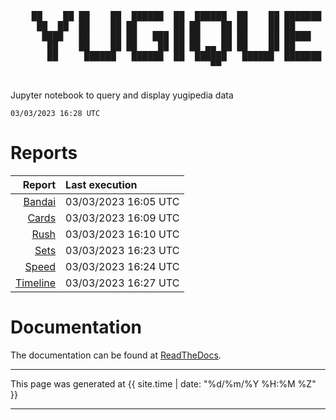 <div align='center'>
    <pre>
    <br>
    ██    ██ ██    ██  ██████  ██  ██████  ██    ██ ███████ ██████  ██    ██ 
     ██  ██  ██    ██ ██       ██ ██    ██ ██    ██ ██      ██   ██  ██  ██  
      ████   ██    ██ ██   ███ ██ ██    ██ ██    ██ █████   ██████    ████   
       ██    ██    ██ ██    ██ ██ ██ ▄▄ ██ ██    ██ ██      ██   ██    ██    
       ██     ██████   ██████  ██  ██████   ██████  ███████ ██   ██    ██    
                                      ▀▀                                     
    </pre>
</div>

Jupyter notebook to query and display yugipedia data

    03/03/2023 16:28 UTC

# Reports

|                    Report | Last execution       |
| -------------------------:|:-------------------- |
| [Bandai](Bandai.html) | 03/03/2023 16:05 UTC |
| [Cards](Cards.html) | 03/03/2023 16:09 UTC |
| [Rush](Rush.html) | 03/03/2023 16:10 UTC |
| [Sets](Sets.html) | 03/03/2023 16:23 UTC |
| [Speed](Speed.html) | 03/03/2023 16:24 UTC |
| [Timeline](Timeline.html) | 03/03/2023 16:27 UTC |

# Documentation

The documentation can be found at [ReadTheDocs](https://yugiquery.readthedocs.io/en/latest/).

---

This page was generated at <time datetime="{{ site.time | date_to_xmlschema }}">{{ site.time | date: "%d/%m/%Y %H:%M %Z" }}</time>

---
